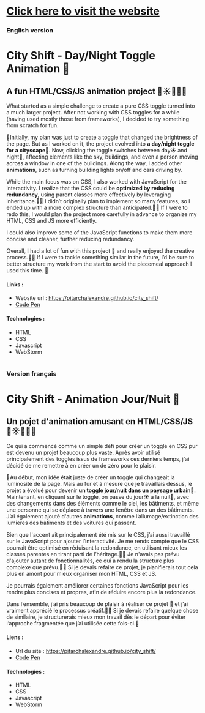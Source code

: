 # [Click here to visit the website](https://pitarchalexandre.github.io/city_shift/)

### English version 
# City Shift - Day/Night Toggle Animation 🌇
## A fun HTML/CSS/JS animation project 🎨☀️🌙🚗🌆

What started as a simple challenge to create a pure CSS toggle turned into a much larger project. After not working with CSS toggles for a while (having used mostly those from frameworks), I decided to try something from scratch for fun.

🎨Initially, my plan was just to create a toggle that changed the brightness of the page. But as I worked on it, the project evolved into **a day/night toggle for a cityscape**🌇. Now, clicking the toggle switches between day☀️ and night🌙, affecting elements like the sky, buildings, and even a person moving across a window in one of the buildings. Along the way, I added other **animations**, such as turning building lights on/off and cars driving by.

While the main focus was on CSS, I also worked with JavaScript for the interactivity. I realize that the CSS could be **optimized by reducing redundancy**, using parent classes more effectively by leveraging inheritance.🧑‍⚕️ I didn’t originally plan to implement so many features, so I ended up with a more complex structure than anticipated.🧑‍🏫 If I were to redo this, I would plan the project more carefully in advance to organize my HTML, CSS and JS more efficiently.

I could also improve some of the JavaScript functions to make them more concise and cleaner, further reducing redundancy.

Overall, I had a lot of fun with this project 🤠 and really enjoyed the creative process.👨‍🎨 If I were to tackle something similar in the future, I’d be sure to better structure my work from the start to avoid the piecemeal approach I used this time. 🚀

#### Links :
<ul>
  <li>Website url : <a href="https://pitarchalexandre.github.io/city_shift/">https://pitarchalexandre.github.io/city_shift/</a></li>
  <li> <a href="https://codepen.io/pythooon02/pen/LYwMRZZ">Code Pen</a></li>
</ul>

#### Technologies :
<ul>
  <li>HTML</li>
  <li>CSS</li>
  <li>Javascript</li>
  <li>WebStorm</li>
</ul>

#

### Version français
# City Shift - Animation Jour/Nuit 🌇
## Un pojet d'animation amusant en HTML/CSS/JS 🎨☀️🌙🚗🌆

Ce qui a commencé comme un simple défi pour créer un toggle en CSS pur est devenu un projet beaucoup plus vaste. Après avoir utilisé principalement des toggles issus de frameworks ces derniers temps, j'ai décidé de me remettre à en créer un de zéro pour le plaisir.

🎨Au début, mon idée était juste de créer un toggle qui changeait la luminosité de la page. Mais au fur et à mesure que je travaillais dessus, le projet a évolué pour devenir **un toggle jour/nuit dans un paysage urbain**🌇. Maintenant, en cliquant sur le toggle, on passe du jour☀️ à la nuit🌙, avec des changements dans des éléments comme le ciel, les bâtiments, et même une personne qui se déplace à travers une fenêtre dans un des bâtiments. J’ai également ajouté d'autres **animations**, comme l’allumage/extinction des lumières des bâtiments et des voitures qui passent.

Bien que l'accent ait principalement été mis sur le CSS, j’ai aussi travaillé sur le JavaScript pour ajouter l’interactivité. Je me rends compte que le CSS pourrait être optimisé en réduisant la redondance, en utilisant mieux les classes parentes en tirant parti de l’héritage.🧑‍⚕️ Je n'avais pas prévu d'ajouter autant de fonctionnalités, ce qui a rendu la structure plus complexe que prévu.🧑‍🏫 Si je devais refaire ce projet, je planifierais tout cela plus en amont pour mieux organiser mon HTML, CSS et JS.

Je pourrais également améliorer certaines fonctions JavaScript pour les rendre plus concises et propres, afin de réduire encore plus la redondance.

Dans l’ensemble, j’ai pris beaucoup de plaisir à réaliser ce projet 🤠 et j’ai vraiment apprécié le processus créatif.👨‍🎨 Si je devais refaire quelque chose de similaire, je structurerais mieux mon travail dès le départ pour éviter l’approche fragmentée que j’ai utilisée cette fois-ci.🚀

#### Liens :
<ul>
  <li>Url du site : <a href="https://pitarchalexandre.github.io/city_shift/">https://pitarchalexandre.github.io/city_shift/</a></li>
  <li> <a href="https://codepen.io/pythooon02/pen/LYwMRZZ">Code Pen</a></li>
</ul>

#### Technologies :
<ul>
  <li>HTML</li>
  <li>CSS</li>
  <li>Javascript</li>
  <li>WebStorm</li>
</ul>

